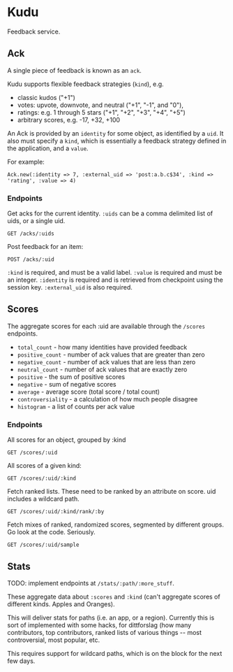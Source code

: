 # Kudu

Feedback service.


## Ack

A single piece of feedback is known as an `ack`.

Kudu supports flexible feedback strategies (`kind`), e.g.
* classic kudos ("+1")
* votes: upvote, downvote, and neutral ("+1", "-1", and "0"),
* ratings: e.g. 1 through 5 stars ("+1", "+2", "+3", "+4", "+5")
* arbitrary scores, e.g. -17, +32, +100

An Ack is provided by an `identity` for some object, as identified by a `uid`.
It also must specify a `kind`, which is essentially a feedback strategy defined in the application, and a `value`.

For example:

    Ack.new(:identity => 7, :external_uid => 'post:a.b.c$34', :kind => 'rating', :value => 4)

### Endpoints

Get acks for the current identity. `:uids` can be a comma delimited list of uids, or a single uid.

    GET /acks/:uids

Post feedback for an item:

    POST /acks/:uid

`:kind` is required, and must be a valid label. `:value` is required and must be an integer. `:identity` is required and is retrieved from checkpoint using the session key. `:external_uid` is also required.

## Scores

The aggregate scores for each :uid are available through the `/scores` endpoints.

* `total_count` - how many identities have provided feedback
* `positive_count` - number of ack values that are greater than zero
* `negative_count` - number of ack values that are less than zero
* `neutral_count` - number of ack values that are exactly zero
* `positive` - the sum of positive scores
* `negative` - sum of negative scores
* `average` - average score (total score / total count)
* `controversiality` - a calculation of how much people disagree
* `histogram` - a list of counts per ack value

### Endpoints

All scores for an object, grouped by :kind

    GET /scores/:uid

All scores of a given kind:

    GET /scores/:uid/:kind


Fetch ranked lists. These need to be ranked by an attribute on score. uid includes a wildcard path.

    GET /scores/:uid/:kind/rank/:by


Fetch mixes of ranked, randomized scores, segmented by different groups. Go look at the code. Seriously.

    GET /scores/:uid/sample

## Stats

TODO: implement endpoints at `/stats/:path/:more_stuff`.

These aggregate data about `:scores` and `:kind` (can't aggregate scores of different kinds. Apples and Oranges).

This will deliver stats for paths (i.e. an app, or a region). Currently this is sort of implemented with some hacks, for dittforslag (how many contributors, top contributors, ranked lists of various things -- most controversial, most popular, etc.

This requires support for wildcard paths, which is on the block for the next few days.
